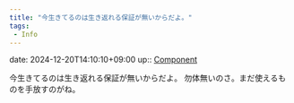 ```yaml
---
title: "今生きてるのは生き返れる保証が無いからだよ。"
tags:
 - Info
---
```


date: 2024-12-20T14:10:10+09:00
up:: [Component](../Bar/Novel/Chaos/Component.md)

今生きてるのは生き返れる保証が無いからだよ。
勿体無いのさ。まだ使えるものを手放すのがね。